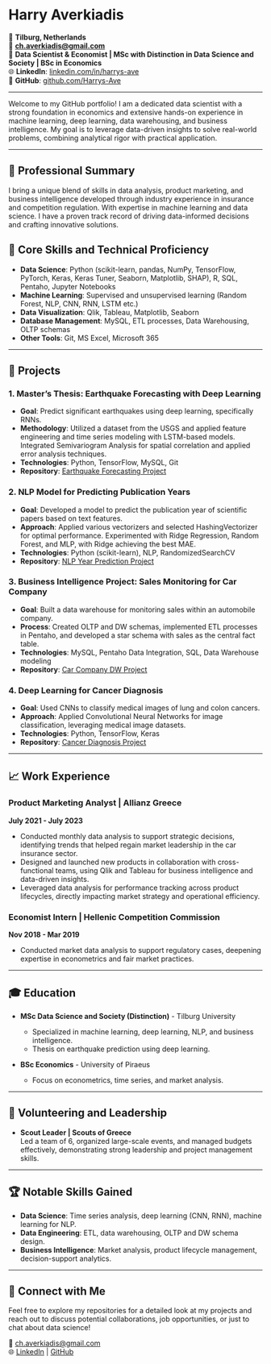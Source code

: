# Harry Averkiadis

📍 **Tilburg, Netherlands**  
📧 **[ch.averkiadis@gmail.com](mailto:ch.averkiadis@gmail.com)**  
💼 **Data Scientist & Economist | MSc with Distinction in Data Science and Society | BSc in Economics**  
🌐 **LinkedIn**: [linkedin.com/in/harrys-ave](https://www.linkedin.com/in/averkiadis/)  
🔗 **GitHub**: [github.com/Harrys-Ave](https://github.com/Harrys-Ave)  

---

Welcome to my GitHub portfolio! I am a dedicated data scientist with a strong foundation in economics and extensive hands-on experience in machine learning, deep learning, data warehousing, and business intelligence. My goal is to leverage data-driven insights to solve real-world problems, combining analytical rigor with practical application.

---

## 🔹 Professional Summary

I bring a unique blend of skills in data analysis, product marketing, and business intelligence developed through industry experience in insurance and competition regulation. With expertise in machine learning and data science. I have a proven track record of driving data-informed decisions and crafting innovative solutions.

## 🔹 Core Skills and Technical Proficiency

- **Data Science**: Python (scikit-learn, pandas, NumPy, TensorFlow, PyTorch, Keras, Keras Tuner, Seaborn, Matplotlib, SHAP), R, SQL, Pentaho, Jupyter Notebooks
- **Machine Learning**: Supervised and unsupervised learning (Random Forest, NLP, CNN, RNN, LSTM etc.)
- **Data Visualization**: Qlik, Tableau, Matplotlib, Seaborn
- **Database Management**: MySQL, ETL processes, Data Warehousing, OLTP schemas
- **Other Tools**: Git, MS Excel, Microsoft 365

---

## 📂 Projects

### 1. **Master’s Thesis: Earthquake Forecasting with Deep Learning**
   - **Goal**: Predict significant earthquakes using deep learning, specifically RNNs.
   - **Methodology**: Utilized a dataset from the USGS and applied feature engineering and time series modeling with LSTM-based models. Integrated Semivariogram Analysis for spatial correlation and applied error analysis techniques.
   - **Technologies**: Python, TensorFlow, MySQL, Git
   - **Repository**: [Earthquake Forecasting Project](https://github.com/Harrys-Ave/earthquake-forecasting)

### 2. **NLP Model for Predicting Publication Years**
   - **Goal**: Developed a model to predict the publication year of scientific papers based on text features.
   - **Approach**: Applied various vectorizers and selected HashingVectorizer for optimal performance. Experimented with Ridge Regression, Random Forest, and MLP, with Ridge achieving the best MAE.
   - **Technologies**: Python (scikit-learn), NLP, RandomizedSearchCV
   - **Repository**: [NLP Year Prediction Project](https://github.com/Harrys-Ave/nlp-year-prediction)

### 3. **Business Intelligence Project: Sales Monitoring for Car Company**
   - **Goal**: Built a data warehouse for monitoring sales within an automobile company.
   - **Process**: Created OLTP and DW schemas, implemented ETL processes in Pentaho, and developed a star schema with sales as the central fact table.
   - **Technologies**: MySQL, Pentaho Data Integration, SQL, Data Warehouse modeling
   - **Repository**: [Car Company DW Project](https://github.com/Harrys-Ave/car-company-dw)

### 4. **Deep Learning for Cancer Diagnosis**
   - **Goal**: Used CNNs to classify medical images of lung and colon cancers.
   - **Approach**: Applied Convolutional Neural Networks for image classification, leveraging medical image datasets.
   - **Technologies**: Python, TensorFlow, Keras
   - **Repository**: [Cancer Diagnosis Project](https://github.com/Harrys-Ave/cancer-diagnosis-cnn)

---

## 📈 Work Experience

### Product Marketing Analyst | Allianz Greece
**July 2021 - July 2023**

- Conducted monthly data analysis to support strategic decisions, identifying trends that helped regain market leadership in the car insurance sector.
- Designed and launched new products in collaboration with cross-functional teams, using Qlik and Tableau for business intelligence and data-driven insights.
- Leveraged data analysis for performance tracking across product lifecycles, directly impacting market strategy and operational efficiency.

### Economist Intern | Hellenic Competition Commission
**Nov 2018 - Mar 2019**

- Conducted market data analysis to support regulatory cases, deepening expertise in econometrics and fair market practices.

---

## 🎓 Education

- **MSc Data Science and Society (Distinction)** - Tilburg University
  - Specialized in machine learning, deep learning, NLP, and business intelligence.
  - Thesis on earthquake prediction using deep learning.
  
- **BSc Economics** - University of Piraeus
  - Focus on econometrics, time series, and market analysis.

---

## 🌱 Volunteering and Leadership

- **Scout Leader | Scouts of Greece**  
  Led a team of 6, organized large-scale events, and managed budgets effectively, demonstrating strong leadership and project management skills.

---

## 🏆 Notable Skills Gained

- **Data Science**: Time series analysis, deep learning (CNN, RNN), machine learning for NLP.
- **Data Engineering**: ETL, data warehousing, OLTP and DW schema design.
- **Business Intelligence**: Market analysis, product lifecycle management, decision-support analytics.

---

## 💼 Connect with Me

Feel free to explore my repositories for a detailed look at my projects and reach out to discuss potential collaborations, job opportunities, or just to chat about data science!

📧 [ch.averkiadis@gmail.com](mailto:ch.averkiadis@gmail.com)  
🌐 [LinkedIn](https://www.linkedin.com/in/harrys-ave) | [GitHub](https://github.com/Harrys-Ave)

